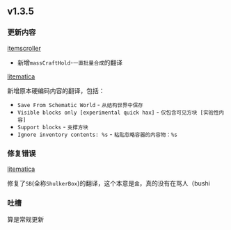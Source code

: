 ## v1.3.5
### 更新内容
[itemscroller](https://github.com/sakura-ryoko/itemscroller/releases/tag/1.21.3-0.25.0-sakura.6)
- 新增`massCraftHold`-`一直批量合成`的翻译

[litematica]()

新增原本硬编码内容的翻译，包括：
- `Save From Schematic World` - `从结构世界中保存`
- `Visible blocks only [experimental quick hax]` - `仅包含可见方块 [实验性内容]`
- `Support blocks` - `支撑方块`
- `Ignore inventory contents: %s` - `粘贴忽略容器的内容物：%s`
### 修复错误

[litematica](https://github.com/DreamingLri/masa-mods-chinese/issues/12#issuecomment-2468001421)

修复了`SB`(全称`ShulkerBox`)的翻译，这个本意是`盒`，真的没有在骂人（bushi

### 吐槽
算是常规更新